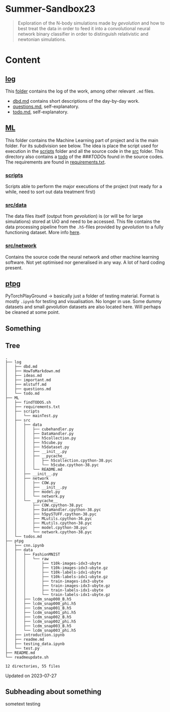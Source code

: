 # Summer-Sandbox23
> Exploration of the N-body simulations made by *gevolution* and how to best treat the data in order to feed it into a convolutional neural network binary classifier in order to distinguish relativistic and newtonian simulations.

# Content

## [log](/log/)
This [folder](/log) contains the log of the work, among other relevant `.md` files. 
* [dbd.md](/log/dbd.md) contains short descriptions of the day-by-day work. 
* [questions.md](/log/questions.md), self-explanatory.
* [todo.md](/log/todo.md), self-explanatory.

## [ML](/ML/)
This folder contains the Machine Learning part of project and is the main folder. For its subdivision see below. The idea is place the script used for execution in the [scripts](/ML/scripts/) folder and all the source code in the [src](/ML/src) folder. This directory also contains a [todo](/ML/todos.md) of the *###TODO*s found in the source codes. The requirements are found in [requirements.txt](/ML/requirements.txt).

### [scripts](/ML/scripts/)
Scripts able to perform the major executions of the project (not ready for a while, need to sort out data treatment first)
### [src/data](/ML/src/data/)
The data files itself (output from *gevolution*) is (or will be for large simulations) stored at UiO and need to be accessed. This file contains the data processing pipeline from the `.h5`-files provided by *gevolution* to a fully functioning dataset. More info [here](/ML/src/data/README.md).

### [src/network](/ML/src/network/)
Contains the source code the neural network and other machine learning software. Not yet optimised nor generalised in any way. A lot of hard coding present.

## [ptpg](/ptpg/)
PyTorchPlayGround $\to$ basically just a folder of testing material. Format is mostly `.ipynb` for testing and visualisation. No longer in use. Some dummy datasets and small *gevolution* datasets are also located here. Will perhaps be cleaned at some point.  

## Something

## Tree
    .
    ├── log
    │   ├── dbd.md
    │   ├── HowToMarkdown.md
    │   ├── ideas.md
    │   ├── important.md
    │   ├── mlstuff.md
    │   ├── questions.md
    │   └── todo.md
    ├── ML
    │   ├── findTODOS.sh
    │   ├── requirements.txt
    │   ├── scripts
    │   │   └── mainTest.py
    │   ├── src
    │   │   ├── data
    │   │   │   ├── cubehandler.py
    │   │   │   ├── DataHandler.py
    │   │   │   ├── h5collection.py
    │   │   │   ├── h5cube.py
    │   │   │   ├── h5dataset.py
    │   │   │   ├── __init__.py
    │   │   │   ├── __pycache__
    │   │   │   │   ├── h5collection.cpython-38.pyc
    │   │   │   │   └── h5cube.cpython-38.pyc
    │   │   │   └── README.md
    │   │   ├── __init__.py
    │   │   ├── network
    │   │   │   ├── COW.py
    │   │   │   ├── __init__.py
    │   │   │   ├── model.py
    │   │   │   └── network.py
    │   │   └── __pycache__
    │   │       ├── COW.cpython-38.pyc
    │   │       ├── DataHandler.cpython-38.pyc
    │   │       ├── h5pySTUFF.cpython-38.pyc
    │   │       ├── MLutils.cpython-36.pyc
    │   │       ├── MLutils.cpython-38.pyc
    │   │       ├── model.cpython-38.pyc
    │   │       └── network.cpython-38.pyc
    │   └── todos.md
    ├── ptpg
    │   ├── cnn.ipynb
    │   ├── data
    │   │   ├── FashionMNIST
    │   │   │   └── raw
    │   │   │       ├── t10k-images-idx3-ubyte
    │   │   │       ├── t10k-images-idx3-ubyte.gz
    │   │   │       ├── t10k-labels-idx1-ubyte
    │   │   │       ├── t10k-labels-idx1-ubyte.gz
    │   │   │       ├── train-images-idx3-ubyte
    │   │   │       ├── train-images-idx3-ubyte.gz
    │   │   │       ├── train-labels-idx1-ubyte
    │   │   │       └── train-labels-idx1-ubyte.gz
    │   │   ├── lcdm_snap000_B.h5
    │   │   ├── lcdm_snap000_phi.h5
    │   │   ├── lcdm_snap001_B.h5
    │   │   ├── lcdm_snap001_phi.h5
    │   │   ├── lcdm_snap002_B.h5
    │   │   ├── lcdm_snap002_phi.h5
    │   │   ├── lcdm_snap003_B.h5
    │   │   └── lcdm_snap003_phi.h5
    │   ├── introduction.ipynb
    │   ├── readme.md
    │   ├── testing_data.ipynb
    │   └── test.py
    ├── README.md
    └── readmeupdate.sh
    
    12 directories, 55 files
Updated on 2023-07-27
## Subheading about something
sometext testing

